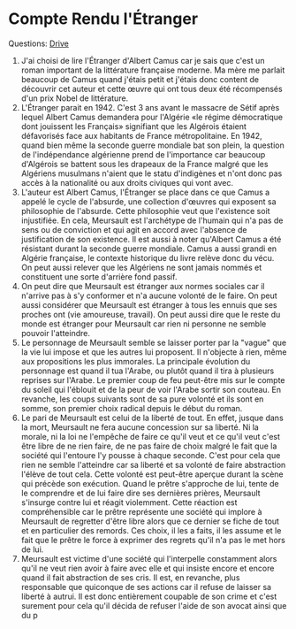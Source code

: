 # Compte Rendu l'Étranger

Questions: [Drive](https://docs.google.com/document/d/1GwJhs_u0BVinvv1ANiadNSTJ3Ru9l4bO/edit)

1. J'ai choisi de lire l'Étranger d'Albert Camus car je sais que c'est un roman important de la littérature française moderne. Ma mère me parlait beaucoup de Camus quand j'étais petit et j'étais donc content de découvrir cet auteur et cette œuvre qui ont tous deux été récompensés d'un prix Nobel de littérature. 
2. L'Étranger parait en 1942. C'est 3 ans avant le massacre de Sétif après lequel Albert Camus demandera pour l'Algérie «le régime démocratique dont jouissent les Français» signifiant que les Algérois étaient défavorisés face aux habitants de France métropolitaine. En 1942, quand bien même la seconde guerre mondiale bat son plein, la question de l'indépendance algérienne prend de l'importance car beaucoup d'Algérois se battent sous les drapeaux de la France malgré que les Algériens musulmans n'aient que le statu d'indigènes et n'ont donc pas accès à la nationalité ou aux droits civiques qui vont avec. 
3. L'auteur est Albert Camus, l'Étranger se place dans ce que Camus a appelé le cycle de l'absurde, une collection d'œuvres qui exposent sa philosophie de l'absurde. Cette philosophie veut que l'existence soit injustifiée. En cela, Meursault est l'archétype de l'humain qui n'a pas de sens ou de conviction et qui agit en accord avec l'absence de justification de son existence. Il est aussi à noter qu'Albert Camus a été résistant durant la seconde guerre mondiale. Camus a aussi grandi en Algérie française, le contexte historique du livre relève donc du vécu. On peut aussi relever que les Algériens ne sont jamais nommés et constituent une sorte d'arrière fond passif. 
4. On peut dire que Meursault est étranger aux normes sociales car il n'arrive pas à s'y conformer et n'a aucune volonté de le faire.  On peut aussi considérer que Meursault est étranger à tous les ennuis que ses proches ont (vie amoureuse, travail). On peut aussi dire que le reste du monde est étranger pour Meursault car rien ni personne ne semble pouvoir l'atteindre. 
5. Le personnage de Meursault semble se laisser porter par la "vague" que la vie lui impose et que les autres lui proposent. Il n'objecte à rien, même aux propositions les plus immorales. La principale évolution du personnage est quand il tua l'Arabe, ou plutôt quand il tira à plusieurs reprises sur l'Arabe. Le premier coup de feu peut-être mis sur le compte du soleil qui l'éblouit et de la peur de voir l'Arabe sortir son couteau. En revanche, les coups suivants sont de sa pure volonté et ils sont en somme, son premier choix radical depuis le début du roman.
6. Le pari de Meursault est celui de la liberté de tout. En effet, jusque dans la mort, Meursault ne fera aucune concession sur sa liberté. Ni la morale, ni la loi ne l'empêche de faire ce qu'il veut et ce qu'il veut c'est être libre de ne rien faire, de ne pas faire de choix malgré le fait que la société qui l'entoure l'y pousse à chaque seconde. C'est pour cela que rien ne semble l'atteindre car sa liberté et sa volonté de faire abstraction l'élève de tout cela. Cette volonté est peut-être aperçue durant la scène qui précède son exécution. Quand le prêtre s'approche de lui, tente de le comprendre et de lui faire dire ses dernières prières, Meursault s'insurge contre lui et réagit violemment. Cette réaction est compréhensible car le prêtre représente une société qui implore à Meursault de regretter d'être libre alors que ce dernier se fiche de tout et en particulier des remords. Ces choix, il les a faits, il les assume et le fait que le prêtre le force à exprimer des regrets qu'il n'a pas le met hors de lui.
7. Meursault est victime d'une société qui l'interpelle constamment alors qu'il ne veut rien avoir à faire avec elle et qui insiste encore et encore quand il fait abstraction de ses cris. Il est, en revanche, plus responsable que quiconque de ses actions car il refuse de laisser sa liberté à autrui. Il est donc entièrement coupable de son crime et c'est surement pour cela qu'il décida de refuser l'aide de son avocat ainsi que du p
<!--stackedit_data:
eyJoaXN0b3J5IjpbMTEwMTYzMjEzMCwxMjAxMjM0NzEyLC0yMj
A5MjU5MDQsNzA3NjA1OTg3LC0xOTMwMjcyOTcwLDEyNDA4MTE0
OTIsMTE2Njg0NjcwLC00ODU5Mzc1MTUsNTMzNzgwODI0LC0xNT
E3NjEwMDIzLDExNzY1MTY5MTcsMTY3MTEzOTg1NCwtOTE0NDQz
NjQzLDExMTE5NzU5ODIsLTEzNjY4MTM4OTcsLTEzNzUxMTEyMz
gsMTgyODk0ODk4NSwtMTkxNTIwMzIxOSw5NTg5Nzk4OTQsLTky
MDY0MDg1NV19
-->